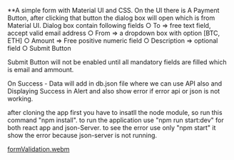 **A simple form with Material UI and CSS.
On the UI there is A Payment Button, after clicking that button the dialog box will open which is from Material UI.
Dialog box contain following fields
        ○ To => free text field, accept valid email address
        ○ From => a dropdown box with option [BTC, ETH]
        ○ Amount => Free positive numeric field
        ○ Description => optional field
        ○ Submit Button
        
Submit Button will not be enabled until all mandatory fields are filled which is email and ammount.

On Success - Data will add in db.json file where we can use API also and Displaying Success in Alert and also show error if error api or json is not working.

after cloning the app first you have to insatll the node module, so run this command "npm install".
to run the application use "npm run start:dev" for both react app and json-Server.
to see the error use only "npm start" it show the error because json-server is not running.

[formValidation.webm](https://user-images.githubusercontent.com/94825943/187995107-e0381d5b-a115-42bc-badd-f53d1ce4bf2b.webm)
